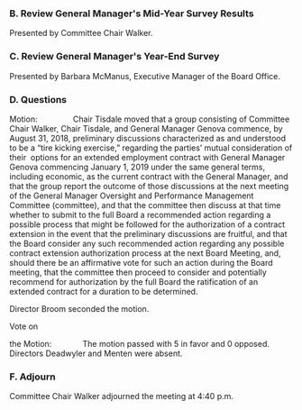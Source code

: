 ### B. Review General Manager's Mid-Year Survey Results

Presented by Committee Chair Walker.

### C. Review General Manager's Year-End Survey

Presented by Barbara McManus, Executive Manager of the Board Office.

### D. Questions

Motion:                Chair Tisdale moved that a group consisting of Committee Chair Walker, Chair Tisdale, and General Manager Genova commence, by August 31, 2018, preliminary discussions characterized as and understood to be a “tire kicking exercise,” regarding the parties’ mutual consideration of their  options for an extended employment contract with General Manager Genova commencing January 1, 2019 under the same general terms, including economic, as the current contract with the General Manager, and that the group report the outcome of those discussions at the next meeting of the General Manager Oversight and Performance Management Committee (committee), and that the committee then discuss at that time whether to submit to the full Board a recommended action regarding a possible process that might be followed for the authorization of a contract extension in the event that the preliminary discussions are fruitful, and that the Board consider any such recommended action regarding any possible contract extension authorization process at the next Board Meeting, and, should there be an affirmative vote for such an action during the Board meeting, that the committee then proceed to consider and potentially recommend for authorization by the full Board the ratification of an extended contract for a duration to be determined.

Director Broom seconded the motion.

Vote on

the Motion:              The motion passed with 5 in favor and 0 opposed. Directors Deadwyler and Menten were absent.

### F. Adjourn

Committee Chair Walker adjourned the meeting at 4:40 p.m.